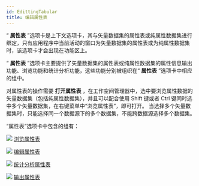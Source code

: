 ```yaml
---
id: EdittingTabular
title: 编辑属性表
---
```

“ **属性表**
”选项卡是上下文选项卡，其与矢量数据集的属性表或纯属性数据集进行绑定，只有应用程序中当前活动的窗口为矢量数据集的属性表或为纯属性数据集时，该选项卡才会出现在功能区上。

“ **属性表** ”选项卡主要提供了矢量数据集的属性表或纯属性数据集的属性信息输出功能、浏览功能和统计分析功能，这些功能分别被组织在“ **属性表**
”选项卡中相应的组中。

对属性表的操作需要 **打开属性表** ，在工作空间管理器中，选中要浏览属性数据的矢量数据集（包括纯属性数据集），并且可以配合使用 Shift 键或者
Ctrl 键同时选中多个矢量数据集，在右键菜单中“浏览属性表”，即可打开。
当选择多个矢量数据集时，只能选择同一个数据源下的多个数据集，不能跨数据源选择多个数据集。

“属性表”选项卡中包含的组有：

![](../../img/smalltitle.png) [浏览属性表](Browsegroup)

![](../../img/smalltitle.png) [编辑属性表](Editgroup)

![](../../img/smalltitle.png) [统计分析属性表](StatisticAnalystgroup)

![](../../img/smalltitle.png) [输出属性表](DatasetButton)

